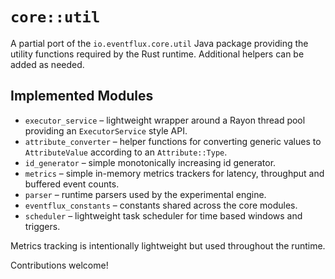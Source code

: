 # `core::util`

A partial port of the `io.eventflux.core.util` Java package providing the
utility functions required by the Rust runtime.  Additional helpers can
be added as needed.

## Implemented Modules

* `executor_service` – lightweight wrapper around a Rayon thread pool
  providing an `ExecutorService` style API.
* `attribute_converter` – helper functions for converting generic values
  to `AttributeValue` according to an `Attribute::Type`.
* `id_generator` – simple monotonically increasing id generator.
* `metrics` – simple in-memory metrics trackers for latency, throughput
  and buffered event counts.
* `parser` – runtime parsers used by the experimental engine.
* `eventflux_constants` – constants shared across the core modules.
* `scheduler` – lightweight task scheduler for time based windows and triggers.

Metrics tracking is intentionally lightweight but used throughout the
runtime.

Contributions welcome!

